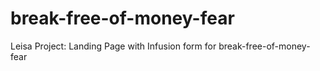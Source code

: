 # break-free-of-money-fear
Leisa Project: Landing Page with Infusion form for break-free-of-money-fear
